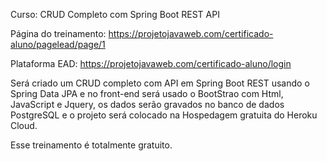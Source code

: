 Curso: CRUD Completo com Spring Boot REST API

Página do treinamento: https://projetojavaweb.com/certificado-aluno/pagelead/page/1

Plataforma EAD: https://projetojavaweb.com/certificado-aluno/login

Será criado um CRUD completo com API em Spring Boot REST usando o Spring Data JPA e no front-end será usado o BootStrao com Html, JavaScript e Jquery, os dados serão gravados no banco de dados PostgreSQL e o projeto será colocado na Hospedagem gratuita do Heroku Cloud.

Esse treinamento é totalmente gratuito.
